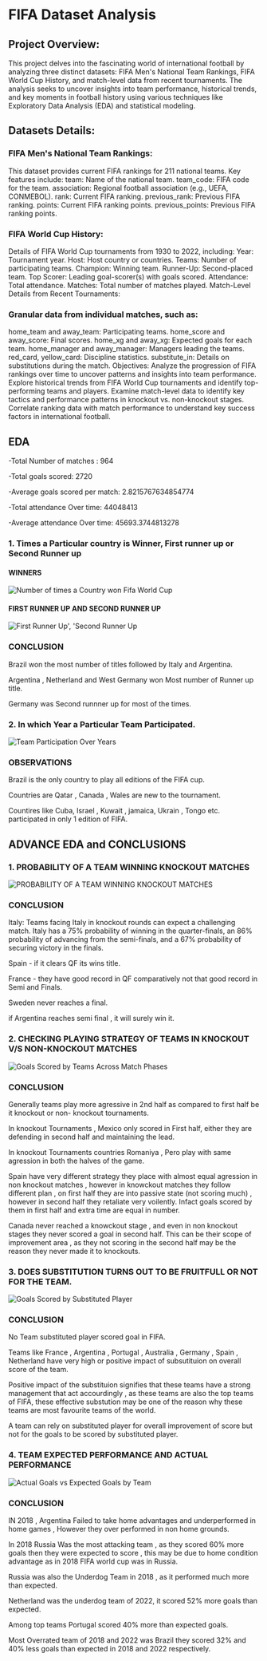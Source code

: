 # FIFA Dataset Analysis

## Project Overview:

This project delves into the fascinating world of international football by analyzing three distinct datasets: FIFA Men's National Team Rankings, FIFA World Cup History, and match-level data from recent tournaments. The analysis seeks to uncover insights into team performance, historical trends, and key moments in football history using various techniques like Exploratory Data Analysis (EDA) and statistical modeling.

## Datasets Details:

### FIFA Men's National Team Rankings:

This dataset provides current FIFA rankings for 211 national teams.
Key features include:
team: Name of the national team.
team_code: FIFA code for the team.
association: Regional football association (e.g., UEFA, CONMEBOL).
rank: Current FIFA ranking.
previous_rank: Previous FIFA ranking.
points: Current FIFA ranking points.
previous_points: Previous FIFA ranking points.


### FIFA World Cup History:

Details of FIFA World Cup tournaments from 1930 to 2022, including:
Year: Tournament year.
Host: Host country or countries.
Teams: Number of participating teams.
Champion: Winning team.
Runner-Up: Second-placed team.
Top Scorer: Leading goal-scorer(s) with goals scored.
Attendance: Total attendance.
Matches: Total number of matches played.
Match-Level Details from Recent Tournaments:


### Granular data from individual matches, such as:

home_team and away_team: Participating teams.
home_score and away_score: Final scores.
home_xg and away_xg: Expected goals for each team.
home_manager and away_manager: Managers leading the teams.
red_card, yellow_card: Discipline statistics.
substitute_in: Details on substitutions during the match.
Objectives:
Analyze the progression of FIFA rankings over time to uncover patterns and insights into team performance.
Explore historical trends from FIFA World Cup tournaments and identify top-performing teams and players.
Examine match-level data to identify key tactics and performance patterns in knockout vs. non-knockout stages.
Correlate ranking data with match performance to understand key success factors in international football.

## EDA

-Total Number of matches : 964

-Total goals scored: 2720

-Average goals scored per match: 2.8215767634854774

-Total attendance Over time: 44048413

-Average attendance Over time: 45693.3744813278

### 1. Times a Particular country is Winner, First runner up or  Second Runner up

#### WINNERS

![Number of times a Country won Fifa World Cup](https://github.com/user-attachments/assets/dab8997d-ea22-4a0a-8753-b6c883c33270)

#### FIRST RUNNER UP AND SECOND RUNNER UP

![First Runner Up', 'Second Runner Up](https://github.com/user-attachments/assets/837e4496-ed4e-4ddc-88e6-3f218db00947)

### CONCLUSION

Brazil won the most number of titles followed by Italy and Argentina.

Argentina , Netherland and West Germany won Most number of Runner up title.

Germany was Second runnner up for most of the times.


### 2. In which Year a Particular Team Participated.

![Team Participation Over Years](https://github.com/user-attachments/assets/b4b969fd-cf0c-4d46-b8d8-dd81d31b633e)


### OBSERVATIONS

Brazil is the only country to play all editions of the FIFA cup.

Countries are Qatar , Canada , Wales are new to the tournament.

Countires like Cuba, Israel , Kuwait , jamaica, Ukrain , Tongo etc. participated in only 1 edition of FIFA.



## ADVANCE EDA and CONCLUSIONS

### 1. PROBABILITY OF A TEAM WINNING KNOCKOUT MATCHES

![PROBABILITY OF A TEAM WINNING KNOCKOUT MATCHES](https://github.com/user-attachments/assets/2a5a3b91-07ab-4bd4-9b33-d37b456bc1b5)

### CONCLUSION

Italy: Teams facing Italy in knockout rounds can expect a challenging match. Italy has a 75% probability of winning in the quarter-finals, an 86% probability of advancing from the semi-finals, and a 67% probability of securing victory in the finals.

Spain - if it clears QF its wins title.

France - they have good record in QF comparatively not that good record in Semi and Finals.

Sweden never reaches a final.

if Argentina reaches semi final , it will surely win it.

### 2. CHECKING PLAYING STRATEGY OF TEAMS IN KNOCKOUT V/S NON-KNOCKOUT MATCHES

![Goals Scored by Teams Across Match Phases](https://github.com/user-attachments/assets/f9ced091-07df-423a-b438-e04a1a237dca)

### CONCLUSION
Generally teams play more agressive in 2nd half as compared to first half be it knockout or non- knockout tournaments.

In knockout Tournaments , Mexico only scored in First half, either they are defending in second half and maintaining the lead.

In knockout Tournaments countries Romaniya , Pero play with same agression in both the halves of the game.

Spain have very different strategy they place with almost equal agression in non knockout matches , however in knowckout matches they follow different plan , on first half they are into passive state (not scoring much) , however in second half they retaliate very voilently. Infact goals scored by them in first half and extra time are equal in number.

Canada never reached a knowckout stage , and even in non knockout stages they never scored a goal in second half. This can be their scope of improvement area , as they not scoring in the second half may be the reason they never made it to knockouts.

### 3. DOES SUBSTITUTION TURNS OUT TO BE FRUITFULL  OR NOT FOR THE TEAM.

![Goals Scored by Substituted Player](https://github.com/user-attachments/assets/f3afe7ce-66d2-4bcf-a754-a44495ad4ea5)

### CONCLUSION
No Team substituted player scored goal in FIFA.

Teams like France , Argentina , Portugal , Australia , Germany , Spain , Netherland have very high or positive impact of subsutituion on overall score of the team.

Positive impact of the substituion signifies that these teams have a strong management that act accourdingly , as these teams are also the top teams of FIFA, these effective substution may be one of the reason why these teams are most favourite teams of the world.

A team can rely on substituted player for overall improvement of score but not for the goals to be scored by substituted player.

### 4. TEAM EXPECTED PERFORMANCE AND ACTUAL PERFORMANCE

![Actual Goals vs  Expected Goals by Team](https://github.com/user-attachments/assets/b575c086-41d3-4679-8e54-3f4d81276f94)

### CONCLUSION
IN 2018 , Argentina Failed to take home advantages and underperformed in home games , However they over performed in non home grounds.

In 2018 Russia Was the most attacking team , as they scored 60% more goals then they were expected to score , this may be due to home condition advantage as in 2018 FIFA world cup was in Russia.

Russia was also the Underdog Team in 2018 , as it performed much more than expected.

Netherland was the underdog team of 2022, it scored 52% more goals than expected.

Among top teams Portugal scored 40% more than expected goals.

Most Overrated team of 2018 and 2022 was Brazil they scored 32% and 40% less goals than expected in 2018 and 2022 respectively.




